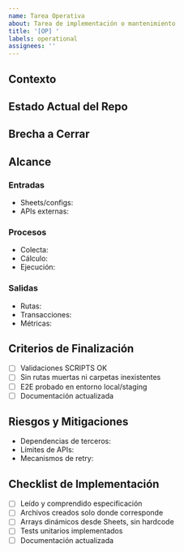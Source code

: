 ```yaml
---
name: Tarea Operativa
about: Tarea de implementación o mantenimiento
title: '[OP] '
labels: operational
assignees: ''
---
```


## Contexto
<!-- Qué requiere el documento fuente / especificación -->

## Estado Actual del Repo
<!-- Qué existe hoy en el repositorio -->

## Brecha a Cerrar
<!-- Qué falta implementar -->

## Alcance
### Entradas
- Sheets/configs: 
- APIs externas: 

### Procesos
- Colecta: 
- Cálculo: 
- Ejecución: 

### Salidas
- Rutas: 
- Transacciones: 
- Métricas: 

## Criterios de Finalización
- [ ] Validaciones SCRIPTS OK
- [ ] Sin rutas muertas ni carpetas inexistentes
- [ ] E2E probado en entorno local/staging
- [ ] Documentación actualizada

## Riesgos y Mitigaciones
- Dependencias de terceros: 
- Límites de APIs: 
- Mecanismos de retry: 

## Checklist de Implementación
- [ ] Leído y comprendido especificación
- [ ] Archivos creados solo donde corresponde
- [ ] Arrays dinámicos desde Sheets, sin hardcode
- [ ] Tests unitarios implementados
- [ ] Documentación actualizada
